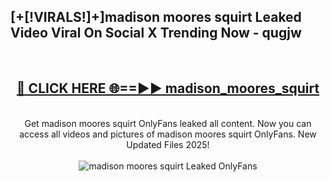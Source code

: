 <h2>[+[!VIRALS!]+]madison moores squirt Leaked Video Viral On Social X Trending Now - qugjw</h2>
<br>
<div align="center">
<h2><a href="https://libra.edu.pl?madison_moores_squirt" rel="nofollow">🔴 CLICK HERE 🌐==►► madison_moores_squirt</a></h2>
<br>
Get madison moores squirt OnlyFans leaked all content. Now you can access all videos and pictures of madison moores squirt OnlyFans. New Updated Files 2025!
<br>
<br>
<a href="https://libra.edu.pl?madison_moores_squirt" rel="nofollow" data-target="animated-image.originalLink"><img src="https://i.ibb.co.com/WyWwxjT/player-gif2.gif" alt="madison moores squirt Leaked OnlyFans" style="max-width: 100%; display: inline-block;" data-target="animated-image.originalImage"></a>
</div>
<br>